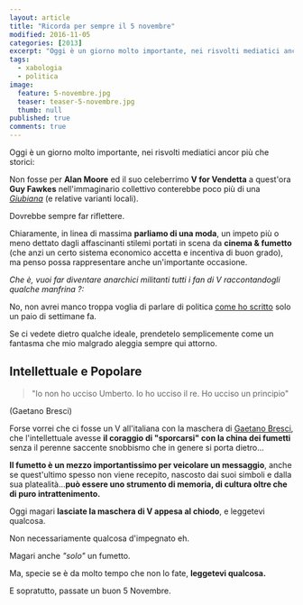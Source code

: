 ```yaml
---
layout: article
title: "Ricorda per sempre il 5 novembre"
modified: 2016-11-05
categories: [2013]
excerpt: "Oggi è un giorno molto importante, nei risvolti mediatici ancor più che storici"
tags:
  - xabologia
  - politica
image: 
  feature: 5-novembre.jpg
  teaser: teaser-5-novembre.jpg
  thumb: null
published: true
comments: true
---
```


Oggi è un giorno molto importante, nei risvolti mediatici ancor più che storici:

Non fosse per **Alan Moore** ed il suo celeberrimo **V for Vendetta** a quest'ora **Guy Fawkes** nell'immaginario collettivo conterebbe  poco più di una [_Giubiana_](http://it.wikipedia.org/wiki/Giubiana) (e relative varianti locali).

Dovrebbe sempre far riflettere.

Chiaramente, in linea di massima **parliamo di una moda**, un impeto più o meno dettato dagli affascinanti stilemi portati in scena da **cinema & fumetto** (che anzi un certo sistema economico accetta e incentiva di buon grado), ma penso possa rappresentare anche un'importante occasione.

_Che è, vuoi far diventare anarchici militanti tutti i fan di V raccontandogli qualche manfrina ?:_

No, non avrei manco troppa voglia di parlare di politica [come ho scritto](http://xabacadabra.blogspot.it/2013/11/ricorda-per-sempre-il-5-novembre.html) solo un paio di settimane fa.

Se ci vedete dietro qualche ideale, prendetelo semplicemente come un fantasma che mio malgrado aleggia sempre qui attorno.

## Intellettuale e Popolare

> "Io non ho ucciso Umberto. Io ho ucciso il re. Ho ucciso un principio"

(Gaetano Bresci)

Forse vorrei che ci fosse un V all'italiana con la maschera di [Gaetano Bresci](http://it.wikipedia.org/wiki/Gaetano_Bresci), che l'intellettuale avesse **il coraggio di "sporcarsi" con la china dei fumetti** senza il perenne saccente snobbismo che in genere si porta dietro...

**Il fumetto è un mezzo importantissimo per veicolare un messaggio**, anche se quest'ultimo spesso non viene recepito, nascosto dai suoi simboli e dalla sua platealità...**può essere uno strumento di memoria, di cultura oltre che di puro intrattenimento.**

Oggi magari **lasciate la maschera di V appesa al chiodo**, e leggetevi qualcosa.

Non necessariamente qualcosa d'impegnato eh. 

Magari anche _"solo"_ un fumetto.

Ma, specie se è da molto tempo che non lo fate, **leggetevi qualcosa.**

E sopratutto, passate un buon 5 Novembre. 